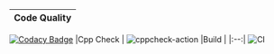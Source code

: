 |Code Quality |
|:--:|
[![Codacy Badge](https://api.codacy.com/project/badge/Grade/d93b9be3b20340fcac3b1434519f3a3f)](https://app.codacy.com/manual/stepin105005/program_example?utm_source=github.com&utm_medium=referral&utm_content=stepin105005/program_example&utm_campaign=Badge_Grade_Dashboard)
|Cpp Check  |
![cppcheck-action](https://github.com/stepin105005/1/workflows/cppcheck-action/badge.svg?branch=master)
|Build  |
|:--:|
![CI](https://github.com/stepin105005/program_example/workflows/CI/badge.svg?branch=master)
